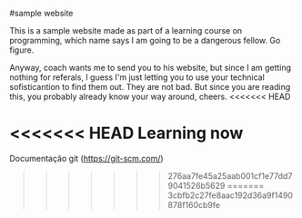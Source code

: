 #sample website

This is a sample website made as part of a learning course on programming, which name says I am going to be a dangerous fellow. Go figure.

Anyway, coach wants me to send you to his website, but since I am getting nothing for referals, I guess I'm just letting you to use your technical sofisticantion to find them out. They are not bad. But since you are reading this, you probably already know your way around, cheers.
<<<<<<< HEAD

<<<<<<< HEAD
Learning now
=======
Documentação git (https://git-scm.com/)
>>>>>>> 276aa7fe45a25aab001cf1e77dd79041526b5629
=======
>>>>>>> 3cbfb2c27fe8aac192d36a9f1490878f160cb9fe
